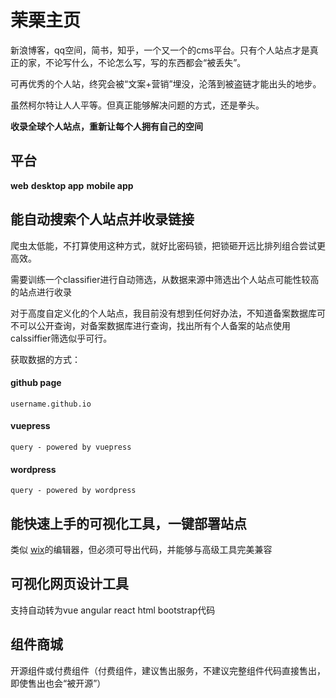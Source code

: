 # 茉栗主页

新浪博客，qq空间，简书，知乎，一个又一个的cms平台。只有个人站点才是真正的家，不论写什么，不论怎么写，写的东西都会“被丢失”。

可再优秀的个人站，终究会被“文案+营销”埋没，沦落到被盗链才能出头的地步。

虽然柯尔特让人人平等。但真正能够解决问题的方式，还是拳头。

**收录全球个人站点，重新让每个人拥有自己的空间**

## 平台
**web** **desktop app** **mobile app**

## 能自动搜索个人站点并收录链接

爬虫太低能，不打算使用这种方式，就好比密码锁，把锁砸开远比排列组合尝试更高效。

需要训练一个classifier进行自动筛选，从数据来源中筛选出个人站点可能性较高的站点进行收录

对于高度自定义化的个人站点，我目前没有想到任何好办法，不知道备案数据库可不可以公开查询，对备案数据库进行查询，找出所有个人备案的站点使用calssiffier筛选似乎可行。

获取数据的方式：
#### github page
`username.github.io`
#### vuepress
`query - powered by vuepress`
#### wordpress
`query - powered by wordpress`

## 能快速上手的可视化工具，一键部署站点
类似 [wix](https://www.wix.com)的编辑器，但必须可导出代码，并能够与高级工具完美兼容

## 可视化网页设计工具
支持自动转为vue angular react html bootstrap代码

## 组件商城
开源组件或付费组件（付费组件，建议售出服务，不建议完整组件代码直接售出，即使售出也会“被开源”）